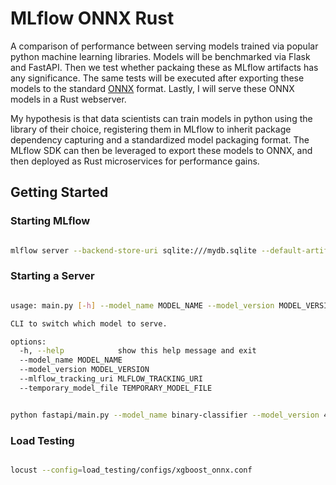 # MLflow ONNX Rust

A comparison of performance between serving models trained via popular python machine learning libraries. Models will be benchmarked via Flask and FastAPI. Then we test whether packaing these as MLflow artifacts has any significance. The same tests will be executed after exporting these models to the standard [ONNX](https://github.com/onnx/onnx) format. Lastly, I will serve these ONNX models in a Rust webserver.

My hypothesis is that data scientists can train models in python using the library of their choice, registering them in MLflow to inherit package dependency capturing and a standardized model packaging format. The MLflow SDK can then be leveraged to export these models to ONNX, and then deployed as Rust microservices for performance gains.


## Getting Started

### Starting MLflow

```bash

mlflow server --backend-store-uri sqlite:///mydb.sqlite --default-artifact-root /home/username/Projects/mlflow-onnx-rust/mlruns

```

### Starting a Server

```bash

usage: main.py [-h] --model_name MODEL_NAME --model_version MODEL_VERSION [--mlflow_tracking_uri MLFLOW_TRACKING_URI] [--temporary_model_file TEMPORARY_MODEL_FILE]

CLI to switch which model to serve.

options:
  -h, --help            show this help message and exit
  --model_name MODEL_NAME
  --model_version MODEL_VERSION
  --mlflow_tracking_uri MLFLOW_TRACKING_URI
  --temporary_model_file TEMPORARY_MODEL_FILE
```

```bash

python fastapi/main.py --model_name binary-classifier --model_version 4

```

### Load Testing

```bash

locust --config=load_testing/configs/xgboost_onnx.conf

```